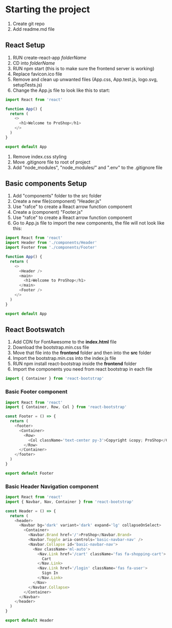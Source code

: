 # Starting the project

1. Create git repo
1. Add readme.md file

## React Setup

1. RUN create-react-app _folderName_
1. CD into _folderName_
1. RUN npm start (this is to make sure the frontend server is working)
1. Replace favicon.ico file
1. Remove and clean up unwanted files (App.css, App.test.js, logo.svg, setupTests.js)
1. Change the App.js file to look like this to start:

```javascript
import React from 'react'

function App() {
  return (
    <>
      <h1>Welcome to ProShop</h1>
    </>
  )
}

export default App
```

1. Remove index.css styling
1. Move .gitignore file to root of project
1. Add "node_modules", "node_modules/" and ".env" to the .gitignore file

## Basic components Setup

1. Add "components" folder to the src folder
1. Create a new file(component) "Header.js"
1. Use "rafce" to create a React arrow function component
1. Create a (component) "Footer.js"
1. Use "rafce" to create a React arrow function component
1. Go to App.js file to import the new components, the file will not look like this:

```javascript
import React from 'react'
import Header from './components/Header'
import Footer from './components/Footer'

function App() {
  return (
    <>
      <Header />
      <main>
        <h1>Welcome to ProShop</h1>
      </main>
      <Footer />
    </>
  )
}

export default App
```

## React Bootswatch

1. Add CDN for FontAwesome to the **index.html** file
1. Download the bootstrap.min.css file
1. Move that file into the **frontend** folder and then into the **src** folder
1. Import the bootstrap.min.css into the index.js file
1. RUN npm install react-bootstrap inside the **frontend** folder
1. Import the components you need from react bootstrap in each file

```javascript
import { Container } from 'react-bootstrap'
```

### Basic Footer component

```javascript
import React from 'react'
import { Container, Row, Col } from 'react-bootstrap'

const Footer = () => {
  return (
    <footer>
      <Container>
        <Row>
          <Col className='text-center py-3'>Copyright &copy; ProShop</Col>
        </Row>
      </Container>
    </footer>
  )
}

export default Footer
```

### Basic Header Navigation component

```javascript
import React from 'react'
import { Navbar, Nav, Container } from 'react-bootstrap'

const Header = () => {
  return (
    <header>
      <Navbar bg='dark' variant='dark' expand='lg' collapseOnSelect>
        <Container>
          <Navbar.Brand href='/'>ProShop</Navbar.Brand>
          <Navbar.Toggle aria-controls='basic-navbar-nav' />
          <Navbar.Collapse id='basic-navbar-nav'>
            <Nav className='ml-auto'>
              <Nav.Link href='/cart' className='fas fa-shopping-cart'>
                Cart
              </Nav.Link>
              <Nav.Link href='/login' className='fas fa-user'>
                Sign In
              </Nav.Link>
            </Nav>
          </Navbar.Collapse>
        </Container>
      </Navbar>
    </header>
  )
}

export default Header
```
